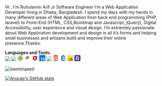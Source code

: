Hi , I'm Ruhulamin Arif
Jr Software Engineer
I’m a Web Application Developer living in Dhaka, Bangladesh. I spend my days with my hands in many different areas of Web Application from back end programming (PHP, laravel) to Front-End (HTML, CSS,Bootstrap and Javascript, jQuery), Digital Accessibility, user experience and visual design. I’m extremely passionate about Web Application development and design in all it’s forms and helping small businesses and artisans build and improve their online presence.Thanks.


**Languages and Tools:**  
<code><img height="20" src="https://thumbnail.imgbin.com/23/23/8/imgbin-java-platform-enterprise-edition-java-platform-standard-edition-javaserver-pages-java-development-kit-others-ZJ4vSyAXq6NXUGJvLjXY8mBz5_t.jpg"></code>
<code><img height="20" src="https://cdn.freebiesupply.com/logos/large/2x/spring-3-logo-png-transparent.png"></code>
<code><img height="20" src="https://raw.githubusercontent.com/github/explore/80688e429a7d4ef2fca1e82350fe8e3517d3494d/topics/android/android.png"></code>
<code><img height="20" src="https://raw.githubusercontent.com/github/explore/80688e429a7d4ef2fca1e82350fe8e3517d3494d/topics/python/python.png"></code>
<code><img height="20" src="https://raw.githubusercontent.com/github/explore/80688e429a7d4ef2fca1e82350fe8e3517d3494d/topics/angular/angular.png"></code>
<code><img height="20" src="https://raw.githubusercontent.com/github/explore/80688e429a7d4ef2fca1e82350fe8e3517d3494d/topics/typescript/typescript.png"></code>
<code><img height="20" src="https://toppng.com/uploads/preview/mysql-logo-vector-free-download-11573934106vmvysk1ovw.png"></code>
<code><img height="20" src="https://raw.githubusercontent.com/github/explore/80688e429a7d4ef2fca1e82350fe8e3517d3494d/topics/html/html.png"></code>
<code><img height="20" src="https://raw.githubusercontent.com/github/explore/80688e429a7d4ef2fca1e82350fe8e3517d3494d/topics/css/css.png"></code>
<code><img height="20" src="https://raw.githubusercontent.com/github/explore/5c058a388828bb5fde0bcafd4bc867b5bb3f26f3/topics/javascript/javascript.png"></code>
<code><img height="20" src="https://raw.githubusercontent.com/github/explore/80688e429a7d4ef2fca1e82350fe8e3517d3494d/topics/bootstrap/bootstrap.png"></code>

<img src="https://camo.githubusercontent.com/5aac185e79f92829bcc4d0dfd4c209f7e9f59608e1d836094c388ced411bb289/68747470733a2f2f6769746875622d726561646d652d73746174732e76657263656c2e6170702f6170692f746f702d6c616e67733f757365726e616d653d726b74697274686f2673686f775f69636f6e733d74727565266c6f63616c653d656e266c61796f75743d636f6d70616374" alt="siamshaeed" data-canonical-src="https://github-readme-stats.vercel.app/api/top-langs?username=ruhulaminarif&amp;show_icons=true&amp;locale=en&amp;layout=compact" style="max-width:100%;">

[![Anurag's GitHub stats](https://github-readme-stats.vercel.app/api?username=ruhulaminarif)](https://github.com/anuraghazra/github-readme-stats)
